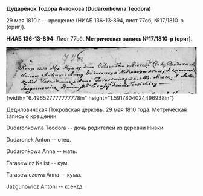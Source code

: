 **Дударёнок Тодора Антонова (Dudaronkowna Teodora)**

29 мая 1810 г -- крещение (НИАБ 136-13-894, лист 77об, №17/1810-р
(ориг)).

**НИАБ 136-13-894:** Лист 77об. **Метрическая запись №17/1810-р
(ориг).**

![](./media/a276c4d2ff1f85b25a5e1110802caa3fc6c02e7b.png){width="6.496527777777778in"
height="1.5917804024496938in"}

Дедиловичская Покровская церковь. 29 мая 1810 года. Метрическая запись о
крещении.

Dudaronkowna Teodora -- дочь родителей из деревни Нивки.

Dudaronek Anton -- отец.

Dudaronkowa Anna -- мать.

Tarasewicz Kalist -- кум.

Tarasewiczowa Anna -- кума.

Jazgunowicz Antoni -- ксёндз.
